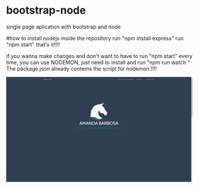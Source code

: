 # bootstrap-node
single page aplication with bootstrap and node

#how to
install nodejs
inside the repository
run "npm install express" 
run "npm start"
that's it!!!!


if you wanna make changes and don't want to have to run "npm start" every time, you can use NODEMON, just need to install and run "npm run watch "
The package.json already contems the script for nodemon.!!!!

![Screenshot](tela.png)